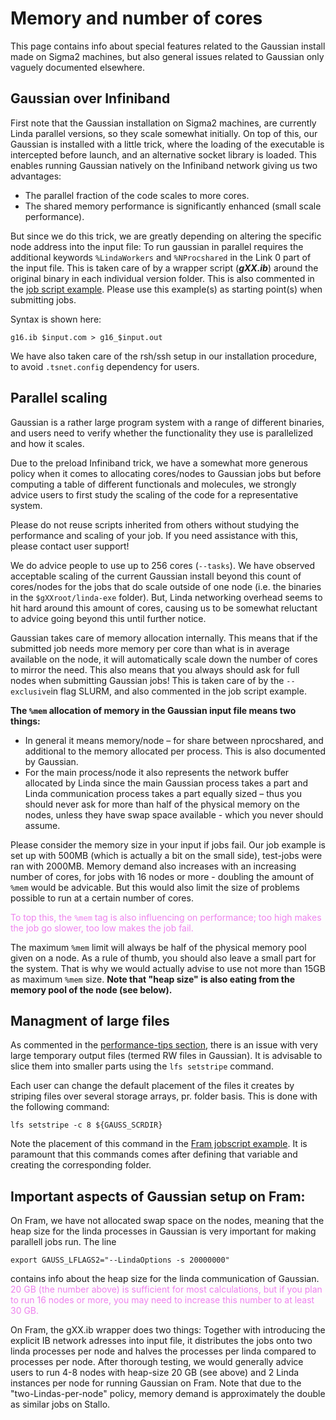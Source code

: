 # Memory and number of cores

This page contains info about special features related to the Gaussian install made on Sigma2 machines, but also general issues related to Gaussian only vaguely documented elsewhere.

## Gaussian over Infiniband
First note that the Gaussian installation on Sigma2 machines, are currently Linda parallel versions, so they scale somewhat initially. On top of this, our Gaussian is installed with a little trick, where the loading of the executable is intercepted before launch, and an alternative socket library is loaded. This enables running Gaussian natively on the Infiniband network giving us two advantages:

* The parallel fraction of the code scales to more cores.
* The shared memory performance is significantly enhanced (small scale performance).

But since we do this trick, we are greatly depending on altering the specific node address into the input file: To run gaussian in parallel requires the additional keywords `%LindaWorkers` and `%NProcshared` in the Link 0 part of the input file. This is taken care of by a wrapper script (***gXX.ib***) around the original binary in each individual version folder. This is also commented in the [job script example](../files/fram_g16.sh). Please use this example(s) as starting point(s) when submitting jobs.

Syntax is shown here:


	g16.ib $input.com > g16_$input.out

We have also taken care of the rsh/ssh setup in our installation procedure, to avoid `.tsnet.config` dependency for users.

## Parallel scaling
Gaussian is a rather large program system with a range of different binaries, and users need to verify whether the functionality they use is parallelized and how it scales.

Due to the preload Infiniband trick, we have a somewhat more generous policy when it comes to allocating cores/nodes to Gaussian jobs but before computing a table of different functionals and molecules, we strongly advice users to first study the scaling of the code for a representative system.

Please do not reuse scripts inherited from others without studying the performance and scaling of your job. If you need assistance with this, please contact user support!

We do advice people to use up to 256 cores (`--tasks`). We have observed acceptable scaling of the current Gaussian install beyond this count of cores/nodes for the jobs that do scale outside of one node (i.e. the binaries in the `$gXXroot/linda-exe` folder). But, Linda networking overhead seems to hit hard around this amount of cores, causing us to be somewhat reluctant to advice going beyond this until further notice.

Gaussian takes care of memory allocation internally. This means that if the submitted job needs more memory per core than what is in average available on the node, it will automatically scale down the number of cores to mirror the need. This also means that you always should ask for full nodes when submitting Gaussian jobs! This is taken care of by the `--exclusive`in flag SLURM, and also commented in the job script example.

**The `%mem` allocation of memory in the Gaussian input file means two things:**

* In general it means memory/node – for share between nprocshared, and additional to the memory allocated per process. This is also documented by Gaussian.
* For the main process/node it also represents the network buffer allocated by Linda since the main Gaussian process takes a part and Linda communication process takes a part equally sized – thus you should never ask for more than half of the physical memory on the nodes, unless they have swap space available - which you never should assume.

Please consider the memory size in your input if jobs fail. Our job example is set up with 500MB (which is actually a bit on the small side), test-jobs were ran with 2000MB. Memory demand also increases with an increasing number of cores, for jobs with 16 nodes or more - doubling the amount of `%mem` would be advicable. But this would also limit the size of problems possible to run at a certain number of cores.

<span style="color:violet"> To top this, the `%mem` tag is also influencing on performance; too high makes the job go slower, too low makes the job fail.</span>

The maximum `%mem` limit will always be half of the physical memory pool given on a node. As a rule of thumb, you should also leave a small part for the system. That is why we would actually advise to use not more than 15GB as maximum `%mem` size. **Note that "heap size" is also eating from the memory pool of the node (see below).**

## Managment of large files

As commented in the [performance-tips section](../../storage/performance_tips.md), there is an issue with very large temporary output files (termed RW files in Gaussian). It is advisable to slice them into smaller parts using the `lfs setstripe` command.

Each user can change the default placement of the files it creates by striping files over several storage arrays, pr. folder basis. This is done with the following command:

	lfs setstripe -c 8 ${GAUSS_SCRDIR}

Note the placement of this command in the [Fram jobscript example](../files/fram_g16.sh). It is paramount that this commands comes after defining that variable and creating the corresponding folder.

## Important aspects of Gaussian setup on Fram:

On Fram, we have not allocated swap space on the nodes, meaning that the heap size for the linda processes in Gaussian is very important for making parallell jobs run. The line

	export GAUSS_LFLAGS2="--LindaOptions -s 20000000"

contains info about the heap size for the linda communication of Gaussian. <span style="color:violet"> 20 GB (the number above) is sufficient for most calculations, but if you plan to run 16 nodes or more, you may need to increase this number to at least 30 GB.</span>

On Fram, the gXX.ib wrapper does two things: Together with introducing the  explicit IB network adresses into input file, it distributes the jobs onto two linda processes per node and halves the processes per linda compared to processes per node. After thorough testing, we would generally advice users to run 4-8 nodes with heap-size 20 GB (see above) and 2 Linda instances per node for running Gaussian on Fram. Note that due to the "two-Lindas-per-node" policy, memory demand is approximately the double as similar jobs on Stallo.



